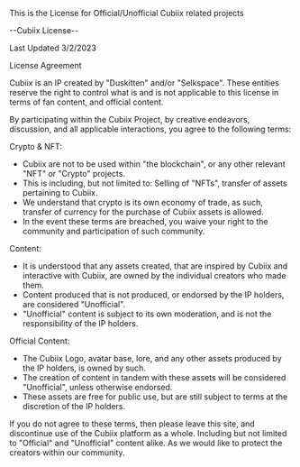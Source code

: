 This is the License for Official/Unofficial Cubiix related projects

--Cubiix License--

Last Updated 3/2/2023

License Agreement

Cubiix is an IP created by "Duskitten" and/or "Selkspace". These entities reserve the right to control what is and is not applicable to this license in terms of fan content, and official content.

By participating within the Cubiix Project, by creative endeavors, discussion, and all applicable interactions, you agree to the following terms:

Crypto & NFT:
  - Cubiix are not to be used within "the blockchain", or any other relevant "NFT" or "Crypto" projects.
  - This is including, but not limited to: Selling of "NFTs", transfer of assets pertaining to Cubiix.
  - We understand that crypto is its own economy of trade, as such, transfer of currency for the purchase of Cubiix assets is allowed.
  - In the event these terms are breached, you waive your right to the community and participation of such community.
  

Content:
  - It is understood that any assets created, that are inspired by Cubiix and interactive with Cubiix, are owned by the individual creators who made them.
  - Content produced that is not produced, or endorsed by the IP holders, are considered "Unofficial".
  - "Unofficial" content is subject to its own moderation, and is not the responsibility of the IP holders.
  

Official Content:
  - The Cubiix Logo, avatar base, lore, and any other assets produced by the IP holders, is owned by such.
  - The creation of content in tandem with these assets will be considered "Unofficial", unless otherwise endorsed.
  - These assets are free for public use, but are still subject to terms at the discretion of the IP holders.
  

If you do not agree to these terms, then please leave this site, and discontinue use of the Cubiix platform as a whole.
Including but not limited to "Official" and "Unofficial" content alike. As we would like to protect the creators within our community.
